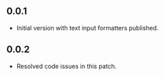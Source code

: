 ## 0.0.1

* Initial version with text input formatters published.

## 0.0.2

* Resolved code issues in this patch.
